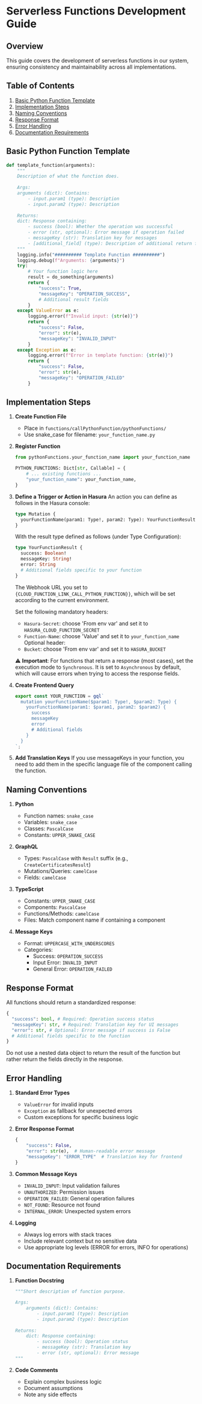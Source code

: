 # Serverless Functions Development Guide

## Overview
This guide covers the development of serverless functions in our system, ensuring consistency and maintainability across all implementations.

## Table of Contents
1. [Basic Python Function Template](#basic-python-function-template)
2. [Implementation Steps](#implementation-steps)
3. [Naming Conventions](#naming-conventions)
4. [Response Format](#response-format)
5. [Error Handling](#error-handling)
6. [Documentation Requirements](#documentation-requirements)


## Basic Python Function Template

```python
def template_function(arguments):
    """
    Description of what the function does.
    
    Args:
    arguments (dict): Contains:
        - input.param1 (type): Description
        - input.param2 (type): Description
    
    Returns:
    dict: Response containing:
        - success (bool): Whether the operation was successful
        - error (str, optional): Error message if operation failed
        - messageKey (str): Translation key for messages
        - [additional_field] (type): Description of additional return fields
    """
    logging.info("########## Template Function ##########")
    logging.debug(f"Arguments: {arguments}")
    try:
        # Your function logic here
        result = do_something(arguments)
        return {
            "success": True,
            "messageKey": "OPERATION_SUCCESS",
            # Additional result fields
        }
    except ValueError as e:
        logging.error(f"Invalid input: {str(e)}")
        return {
            "success": False,
            "error": str(e),
            "messageKey": "INVALID_INPUT"
        }
    except Exception as e:
        logging.error(f"Error in template function: {str(e)}")
        return {
            "success": False,
            "error": str(e),
            "messageKey": "OPERATION_FAILED"
        }
```


## Implementation Steps

1. **Create Function File**
   - Place in `functions/callPythonFunction/pythonFunctions/`
   - Use snake_case for filename: `your_function_name.py`

2. **Register Function**
   ```python:functions/callPythonFunction/main.py
   from pythonFunctions.your_function_name import your_function_name

   PYTHON_FUNCTIONS: Dict[str, Callable] = {
       # ... existing functions ...
       "your_function_name": your_function_name,
   }
   ```

3. **Define a Trigger or Action in Hasura**
  An action you can define as follows in the Hasura console:
   ```graphql
   type Mutation {
     yourFunctionName(param1: Type!, param2: Type): YourFunctionResult!
   }
   ```
   With the result type defined as follows (under Type Configuration):
   ```graphql
   type YourFunctionResult {
     success: Boolean!
     messageKey: String!
     error: String
     # Additional fields specific to your function
   }
   ```
   The Webhook URL you set to `{CLOUD_FUNCTION_LINK_CALL_PYTHON_FUNCTION}}`, which will be set according to the current environment.

   Set the following mandatory headers:
   - `Hasura-Secret`: choose 'From env var' and set it to `HASURA_CLOUD_FUNCTION_SECRET`
   - `Function-Name`: choose 'Value' and set it to `your_function_name`
   Optional header:
   - `Bucket`: choose 'From env var' and set it to `HASURA_BUCKET`

   ⚠️ **Important**: For functions that return a response (most cases), set the execution mode to `Synchronous`. 
   It is set to `Asynchronous` by default, which will cause errors when trying to access the response fields.

4. **Create Frontend Query**
   ```typescript:frontend-nx/apps/edu-hub/queries/actions.ts
   export const YOUR_FUNCTION = gql`
     mutation yourFunctionName($param1: Type!, $param2: Type) {
       yourFunctionName(param1: $param1, param2: $param2) {
         success
         messageKey
         error
         # Additional fields
       }
     }
   `;
   ```

5. **Add Translation Keys**
   If you use messageKeys in your function, you need to add them in the specific language file of the component calling the function.

## Naming Conventions

1. **Python**
   - Function names: `snake_case`
   - Variables: `snake_case`
   - Classes: `PascalCase`
   - Constants: `UPPER_SNAKE_CASE`

2. **GraphQL**
   - Types: `PascalCase` with `Result` suffix (e.g., `CreateCertificatesResult`)
   - Mutations/Queries: `camelCase`
   - Fields: `camelCase`

3. **TypeScript**
   - Constants: `UPPER_SNAKE_CASE`
   - Components: `PascalCase`
   - Functions/Methods: `camelCase`
   - Files: Match component name if containing a component

4. **Message Keys**
   - Format: `UPPERCASE_WITH_UNDERSCORES`
   - Categories:
     - Success: `OPERATION_SUCCESS`
     - Input Error: `INVALID_INPUT`
     - General Error: `OPERATION_FAILED`

## Response Format

All functions should return a standardized response:
```python
{
  "success": bool, # Required: Operation success status
  "messageKey": str, # Required: Translation key for UI messages
  "error": str, # Optional: Error message if success is False
  # Additional fields specific to the function
}
```
Do not use a nested data object to return the result of the function but rather return the fields directly in the response.

## Error Handling

1. **Standard Error Types**
   - `ValueError` for invalid inputs
   - `Exception` as fallback for unexpected errors
   - Custom exceptions for specific business logic

2. **Error Response Format**
   ```python
   {
       "success": False,
       "error": str(e),  # Human-readable error message
       "messageKey": "ERROR_TYPE"  # Translation key for frontend
   }
   ```

3. **Common Message Keys**
   - `INVALID_INPUT`: Input validation failures
   - `UNAUTHORIZED`: Permission issues
   - `OPERATION_FAILED`: General operation failures
   - `NOT_FOUND`: Resource not found
   - `INTERNAL_ERROR`: Unexpected system errors

4. **Logging**
   - Always log errors with stack traces
   - Include relevant context but no sensitive data
   - Use appropriate log levels (ERROR for errors, INFO for operations)

## Documentation Requirements

1. **Function Docstring**
   ```python
   """Short description of function purpose.
   
   Args:
       arguments (dict): Contains:
           - input.param1 (type): Description
           - input.param2 (type): Description
           
   Returns:
       dict: Response containing:
           - success (bool): Operation status
           - messageKey (str): Translation key
           - error (str, optional): Error message
   """
   ```

2. **Code Comments**
   - Explain complex business logic
   - Document assumptions
   - Note any side effects
